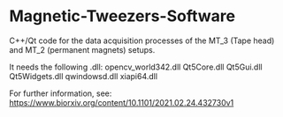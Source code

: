 # Magnetic-Tweezers-Software

C++/Qt code for the data acquisition processes of the MT_3 (Tape head) and MT_2 (permanent magnets) setups.

It needs the following .dll:
opencv_world342.dll
Qt5Core.dll
Qt5Gui.dll
Qt5Widgets.dll
qwindowsd.dll
xiapi64.dll

For further information, see:
https://www.biorxiv.org/content/10.1101/2021.02.24.432730v1
